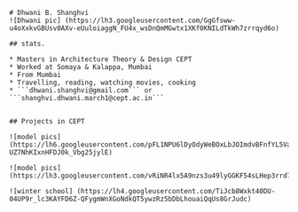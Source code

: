 
    # Dhwani B. Shanghvi
    ![Dhwani pic] (https://lh3.googleusercontent.com/GgGfsww-u4oXxkvGBUsv0AXv-eUuloiaggN_FU4x_wsDnQmMGwtx1XKf0KNILdTkWh7zrrqyd6o)

    ## stats.

    * Masters in Architecture Theory & Design CEPT
    * Worked at Somaya & Kalappa, Mumbai
    * From Mumbai
    * Travelling, reading, watching movies, cooking
    * ```dhwani.shanghvi@gmail.com``` or ```shanghvi.dhwani.march1@cept.ac.in```

    
    ## Projects in CEPT

    ![model pics](https://lh6.googleusercontent.com/pFL1NPU6lDyOdyWeBOxLbJOImdvBFnfYL5VaaIyNojhGe2WR_-UZ7NhKIxnHFDJ0k_Vbg25jylE)

    ![model pics](https://lh3.googleusercontent.com/vRiNR4lx5A9nzs3u49lyGGKF54sLHep3rrd7ZijNvJHJQIlzli6aDK8NjMcuicKuJDCSxH6jjDw)

    ![winter school] (https://lh4.googleusercontent.com/TiJcb8Wxkt40DU-04UP9r_lc3KAYFD6Z-QFygmWnXGoNdkQT5ywzRz5bDbLhouaiQqUs8GrJudc)


